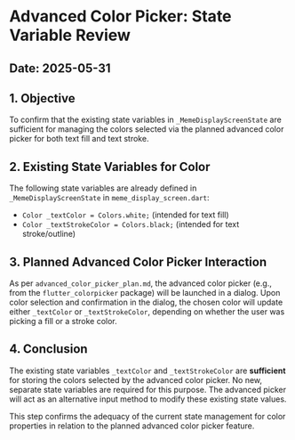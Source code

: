# Advanced Color Picker: State Variable Review

## Date: 2025-05-31

## 1. Objective
To confirm that the existing state variables in `_MemeDisplayScreenState` are sufficient for managing the colors selected via the planned advanced color picker for both text fill and text stroke.

## 2. Existing State Variables for Color
The following state variables are already defined in `_MemeDisplayScreenState` in `meme_display_screen.dart`:

*   `Color _textColor = Colors.white;` (intended for text fill)
*   `Color _textStrokeColor = Colors.black;` (intended for text stroke/outline)

## 3. Planned Advanced Color Picker Interaction
As per `advanced_color_picker_plan.md`, the advanced color picker (e.g., from the `flutter_colorpicker` package) will be launched in a dialog. Upon color selection and confirmation in the dialog, the chosen color will update either `_textColor` or `_textStrokeColor`, depending on whether the user was picking a fill or a stroke color.

## 4. Conclusion
The existing state variables `_textColor` and `_textStrokeColor` are **sufficient** for storing the colors selected by the advanced color picker. No new, separate state variables are required for this purpose. The advanced picker will act as an alternative input method to modify these existing state values.

This step confirms the adequacy of the current state management for color properties in relation to the planned advanced color picker feature.
```
